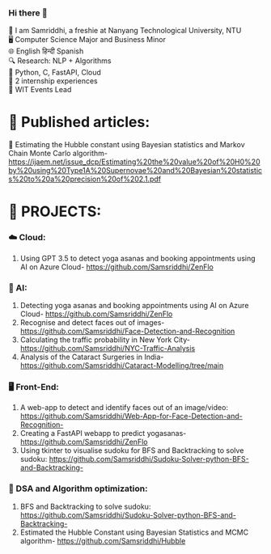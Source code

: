 ### Hi there 👋

👋 I am Samriddhi, a freshie at Nanyang Technological University, NTU  
🖥️ Computer Science Major and Business Minor  
🌐 English हिन्दी Spanish  
🔍 Research: NLP + Algorithms  
🐍 Python, C, FastAPI, Cloud  
💼 2 internship experiences  
🎉 WIT Events Lead

# 📝 Published articles:
💫 Estimating the Hubble constant using Bayesian statistics and Markov Chain Monte Carlo algorithm-https://ijaem.net/issue_dcp/Estimating%20the%20value%20of%20H0%20by%20using%20Type1A%20Supernovae%20and%20Bayesian%20statistics%20to%20a%20precision%20of%202.1.pdf

# 🚀 PROJECTS:

### ☁️ Cloud:
1. Using GPT 3.5 to detect yoga asanas and booking appointments using AI on Azure Cloud- https://github.com/Samsriddhi/ZenFlo

### 🤖 AI:
1. Detecting yoga asanas and booking appointments using AI on Azure Cloud- https://github.com/Samsriddhi/ZenFlo
2. Recognise and detect faces out of images- https://github.com/Samsriddhi/Face-Detection-and-Recognition
3. Calculating the traffic probability in New York City- https://github.com/Samsriddhi/NYC-Traffic-Analysis
4. Analysis of the Cataract Surgeries in India- https://github.com/Samsriddhi/Cataract-Modelling/tree/main

### 🖥️ Front-End:
1. A web-app to detect and identify faces out of an image/video: https://github.com/Samsriddhi/Web-App-for-Face-Detection-and-Recognition-
2. Creating a FastAPI webapp to predict yogasanas- https://github.com/Samsriddhi/ZenFlo
3. Using tkinter to visualise sudoku for BFS and Backtracking to solve sudoku: https://github.com/Samsriddhi/Sudoku-Solver-python-BFS-and-Backtracking-

### 🌿 DSA and Algorithm optimization:
1. BFS and Backtracking to solve sudoku: https://github.com/Samsriddhi/Sudoku-Solver-python-BFS-and-Backtracking-
2. Estimated the Hubble Constant using Bayesian Statistics and MCMC algorithm- https://github.com/Samsriddhi/Hubble






